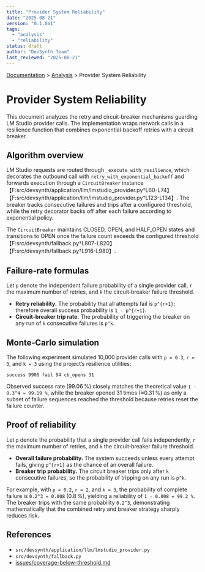 ```yaml
---
title: "Provider System Reliability"
date: "2025-08-21"
version: "0.1.0a1"
tags:
  - "analysis"
  - "reliability"
status: draft
author: "DevSynth Team"
last_reviewed: "2025-08-21"
---
```

<div class="breadcrumbs">
<a href="../index.md">Documentation</a> &gt; <a href="index.md">Analysis</a> &gt; Provider System Reliability
</div>

# Provider System Reliability

This document analyzes the retry and circuit‑breaker mechanisms guarding LM Studio provider calls. The implementation wraps network calls in a resilience function that combines exponential‑backoff retries with a circuit breaker.

## Algorithm overview

LM Studio requests are routed through `_execute_with_resilience`, which decorates the outbound call with `retry_with_exponential_backoff` and forwards execution through a `CircuitBreaker` instance【F:src/devsynth/application/llm/lmstudio_provider.py†L60-L74】【F:src/devsynth/application/llm/lmstudio_provider.py†L123-L134】. The breaker tracks consecutive failures and trips after a configured threshold, while the retry decorator backs off after each failure according to exponential policy.

The `CircuitBreaker` maintains CLOSED, OPEN, and HALF_OPEN states and transitions to OPEN once the failure count exceeds the configured threshold【F:src/devsynth/fallback.py†L807-L820】【F:src/devsynth/fallback.py†L916-L980】.

## Failure‑rate formulas

Let `p` denote the independent failure probability of a single provider call, `r` the maximum number of retries, and `k` the circuit‑breaker failure threshold.

* **Retry reliability.** The probability that all attempts fail is `p^{r+1}`; therefore overall success probability is `1 - p^{r+1}`.
* **Circuit‑breaker trip rate.** The probability of triggering the breaker on any run of `k` consecutive failures is `p^k`.

## Monte‑Carlo simulation

The following experiment simulated 10,000 provider calls with `p = 0.3`, `r = 3`, and `k = 3` using the project’s resilience utilities:

```text
success 9906 fail 94 cb_opens 31
```

Observed success rate (99.06 %) closely matches the theoretical value `1 - 0.3^4 ≈ 99.19 %`, while the breaker opened 31 times (≈0.31 %) as only a subset of failure sequences reached the threshold because retries reset the failure counter.

## Proof of reliability

Let `p` denote the probability that a single provider call fails independently, `r` the maximum number of retries, and `k` the circuit‑breaker failure threshold.

* **Overall failure probability.** The system succeeds unless every attempt fails, giving `p^{r+1}` as the chance of an overall failure.
* **Breaker trip probability.** The circuit breaker trips only after `k` consecutive failures, so the probability of tripping on any run is `p^k`.

For example, with `p = 0.2`, `r = 2`, and `k = 3`, the probability of complete failure is `0.2^3 = 0.008` (0.8 %), yielding a reliability of `1 - 0.008 = 99.2 %`. The breaker trips with the same probability `0.2^3`, demonstrating mathematically that the combined retry and breaker strategy sharply reduces risk.

## References

* `src/devsynth/application/llm/lmstudio_provider.py`
* `src/devsynth/fallback.py`
* [issues/coverage-below-threshold.md](../../issues/coverage-below-threshold.md)
